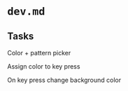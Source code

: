 # `dev.md`

## Tasks

Color + pattern picker

Assign color to key press

On key press change background color
